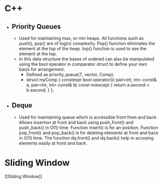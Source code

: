# C++
- ## Priority Queues 
	- Used for maintaining max, or min heaps. All functions such as push(), pop() are of log(n) complexity. Pop() function eliminates the element at the top of the heap. top() function is used to see the element at the top.
	- In this data structure the bases of ordered can also be manipulated using the bool operator in comparator struct to define your own basis for arrangement.
		- Defined as priority_queue(T, vector<T>, Comp).
		- struct myComp {
		    constexpr bool operator()(
		        pair<int, int> const& a,
		        pair<int, int> const& b)
		        const noexcept
		    {
		        return a.second < b.second;
		    }
		};
- ## Deque
	- Used for maintaining queue which is accessible front from and back. Allows insertion at front and back using push_front() and push_back() in O(1) time. Function insert() is for an position.  Function pop_front() and pop_back() is for deleting elements at front and back in O(1) time. The function dq.front() and dq.back() help in accesing elements easily at front and back.

# Sliding Window
[[Sliding Window]]
